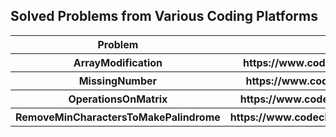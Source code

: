 ## Solved Problems from Various Coding Platforms

<html>  
<body>
<table>
  <tr>
    <th>Problem</th>
    <th>URL</th>
    <th>Solution</th>
  </tr>
  <tbody>
  <tr>
    <th>ArrayModification</th>
    <th>https://www.codechef.com/OCT19B/problems/MARM/</th>
    <th><a href="https://github.com/pramodhosahalli/solved_problems/blob/master/Codechef/October_Long/ArrayModification.py">Python</a>         </th>
  </tr>
  <tr>
    <th>MissingNumber</th>
    <th>https://www.codechef.com/OCT19B/problems/MSNG</th>
    <th><a href="https://github.com/pramodhosahalli/solved_problems/blob/master/Codechef/October_Long/MissingNumber.py">Python</a>         </th>
  </tr>
  <tr>
    <th>OperationsOnMatrix</th>
    <th>https://www.codechef.com/OCT19B/problems/SAKTAN</th>
    <th><a href="https://github.com/pramodhosahalli/solved_problems/blob/master/Codechef/October_Long/OperationsOnMatrix.java">Java</a>         </th>
  </tr> 
  <tr>
    <th>RemoveMinCharactersToMakePalindrome</th>
    <th>https://www.codechef.com/QM162019/problems/KQM16B/</th>
    <th><a href="https://github.com/pramodhosahalli/solved_problems/blob/master/Codechef/October_Long/RemoveMinCharsToMakePalindrome.py">Python</a>         </th>
  </tr> 
  </tbody>
</table>
</body>
</html>
